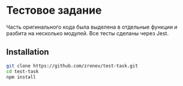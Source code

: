 # Тестовое задание

Часть оригинального кода была выделена в отдельные функции и разбита на несколько модулей.
Все тесты сделаны через Jest.

## Installation
```bash
git clone https://github.com/zronev/test-task.git
cd test-task
npm install
```
